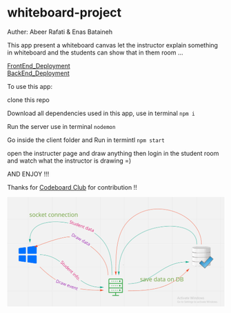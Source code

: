 # whiteboard-project

Auther: Abeer Rafati & Enas Bataineh

This app present a whiteboard canvas let the instructor explain something in whiteboard and the students can show that in them room ...

[FrontEnd_Deployment](https://whiteboardproject401.netlify.app/)  
[BackEnd_Deployment](https://whiteboardbackend.herokuapp.com/)

To use this app:

clone this repo

Download all dependencies used in this app, use in terminal `npm i`

Run the server use in terminal
`nodemon`

Go inside the client folder and Run in termintl
`npm start`

open the instructer page and draw anything then login in the student room and watch what the instructor is drawing =)

AND ENJOY !!!

Thanks for [Codeboard Club](https://www.youtube.com/watch?v=LZTWYdU4nKk) for contribution !!

![Demo](project1-whiteboard.PNG)
